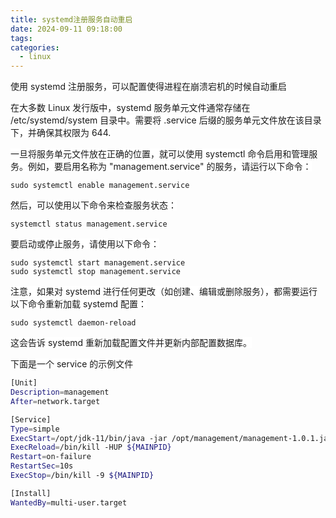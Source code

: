 ```yaml
---
title: systemd注册服务自动重启
date: 2024-09-11 09:18:00
tags:
categories:
  - linux
---
```



<font style="background-color:#FFFFFF;">使用 systemd 注册服务，可以配置使得进程在崩溃宕机的时候自动重启</font>

<font style="background-color:#FFFFFF;">在大多数 Linux 发行版中，</font><font style="background-color:#FFFFFF;">systemd</font><font style="background-color:#FFFFFF;"> </font><font style="background-color:#FFFFFF;">服务单元文件通常存储在</font><font style="background-color:#FFFFFF;"> </font><font style="background-color:#FFFFFF;">/etc/systemd/system</font><font style="background-color:#FFFFFF;"> </font><font style="background-color:#FFFFFF;">目录中。需要将</font><font style="background-color:#FFFFFF;"> </font><font style="background-color:#FFFFFF;">.service</font><font style="background-color:#FFFFFF;"> </font><font style="background-color:#FFFFFF;">后缀的服务单元文件放在该目录下，并确保其权限为</font><font style="background-color:#FFFFFF;"> </font><font style="background-color:#FFFFFF;">644</font><font style="background-color:#FFFFFF;">.</font>

<font style="background-color:#FFFFFF;">一旦将服务单元文件放在正确的位置，就可以使用 systemctl 命令启用和管理服务。例如，要启用名称为 "management.service" 的服务，请运行以下命令：</font>

```plain
sudo systemctl enable management.service
```

<font style="background-color:#FFFFFF;">然后，可以使用以下命令来检查服务状态：</font>

```plain
systemctl status management.service
```

<font style="background-color:#FFFFFF;">要启动或停止服务，请使用以下命令：</font>

```plain
sudo systemctl start management.service
sudo systemctl stop management.service
```

<font style="background-color:#FFFFFF;">注意，如果对 systemd 进行任何更改（如创建、编辑或删除服务），都需要运行以下命令重新加载 systemd 配置：</font>

```plain
sudo systemctl daemon-reload
```

<font style="background-color:#FFFFFF;">这会告诉 systemd 重新加载配置文件并更新内部配置数据库。</font>

<font style="background-color:#FFFFFF;">下面是一个 service 的示例文件</font>

```bash
[Unit]
Description=management
After=network.target

[Service]
Type=simple
ExecStart=/opt/jdk-11/bin/java -jar /opt/management/management-1.0.1.jar
ExecReload=/bin/kill -HUP ${MAINPID}
Restart=on-failure
RestartSec=10s
ExecStop=/bin/kill -9 ${MAINPID}

[Install]
WantedBy=multi-user.target
```

